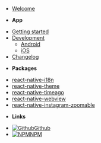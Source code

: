 * [Welcome](/)
- **App**
* [Getting started](app/readme.md)
* [Development](app/development.md)
    * [Android](app/android.md)
    * [iOS](app/ios.md)
* [Changelog](app/changelog.md)
- **Packages**
* [react-native-i18n](packages/i18n.md)
* [react-native-theme](packages/theme.md)
* [react-native-timeago](packages/timeago.md)
* [react-native-webview](packages/webview.md)
* [react-native-instagram-zoomable](packages/instagram-zoomable.md)
- **Links**
* [![Github](https://icongram.jgog.in/simple/github.svg?color=808080&size=16)Github](https://github.com/postillonmedia)
* [![NPM](https://icongram.jgog.in/simple/npm.svg?colored&size=16)NPM](https://www.npmjs.com/search?q=@postillon)
